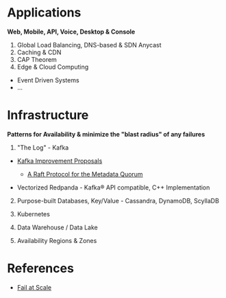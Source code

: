 # Applications

**Web, Mobile, API, Voice, Desktop & Console**

1. Global Load Balancing, DNS-based & SDN Anycast
2. Caching & CDN
3. CAP Theorem
4. Edge & Cloud Computing

* Event Driven Systems
* ...

# Infrastructure

**Patterns for Availability & minimize the **"blast radius"** of any failures**
 
1. "The Log" - Kafka
* [Kafka Improvement Proposals](https://cwiki.apache.org/confluence/display/KAFKA/Kafka+Improvement+Proposals)
  * [A Raft Protocol for the Metadata Quorum](https://cwiki.apache.org/confluence/display/KAFKA/KIP-595%3A+A+Raft+Protocol+for+the+Metadata+Quorum)
  
* Vectorized Redpanda - Kafka® API compatible, C++ Implementation

2. Purpose-built Databases, Key/Value - Cassandra, DynamoDB, ScyllaDB
 
3. Kubernetes

4. Data Warehouse / Data Lake

5. Availability Regions & Zones

# References

* [Fail at Scale](https://queue.acm.org/detail.cfm?id=2839461)
